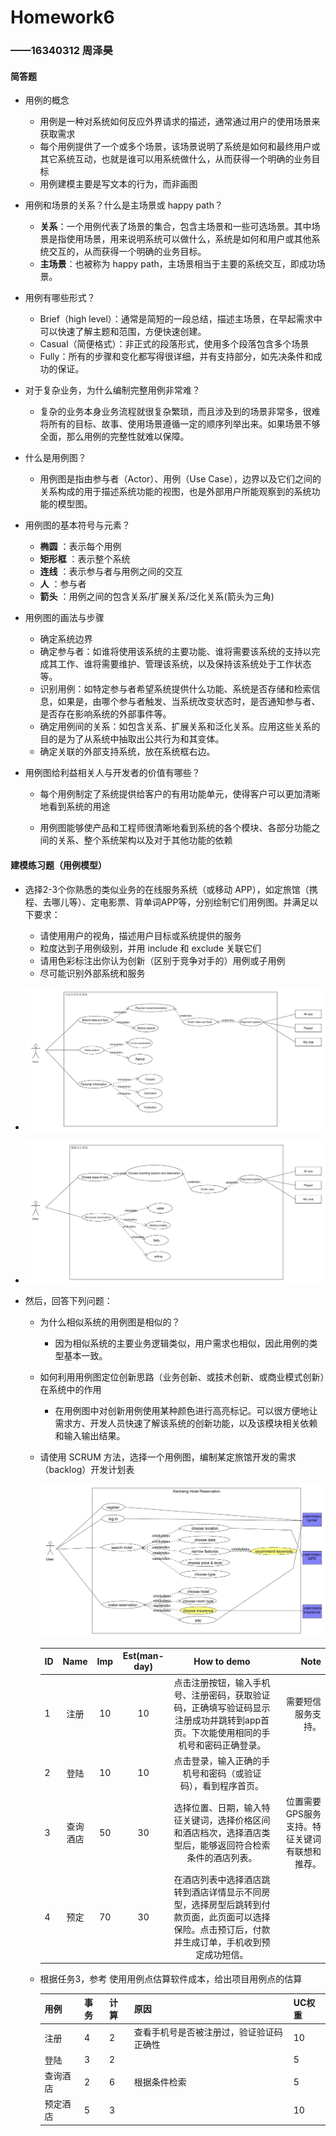 ﻿

# Homework6

### ——16340312 周泽昊

#### 简答题

* 用例的概念
  * 用例是一种对系统如何反应外界请求的描述，通常通过用户的使用场景来获取需求
  * 每个用例提供了一个或多个场景，该场景说明了系统是如何和最终用户或其它系统互动，也就是谁可以用系统做什么，从而获得一个明确的业务目标
  * 用例建模主要是写文本的行为，而非画图

* 用例和场景的关系？什么是主场景或 happy path？
  * **关系**：一个用例代表了场景的集合，包含主场景和一些可选场景。其中场景是指使用场景，用来说明系统可以做什么，系统是如何和用户或其他系统交互的，从而获得一个明确的业务目标。
  * **主场景**：也被称为 happy path，主场景相当于主要的系统交互，即成功场景。

* 用例有哪些形式？
  * Brief（high level）：通常是简短的一段总结，描述主场景，在早起需求中可以快速了解主题和范围，方便快速创建。
  * Casual（简便格式）：非正式的段落形式，使用多个段落包含多个场景
  * Fully：所有的步骤和变化都写得很详细，并有支持部分，如先决条件和成功的保证。

* 对于复杂业务，为什么编制完整用例非常难？
  * 复杂的业务本身业务流程就很复杂繁琐，而且涉及到的场景非常多，很难将所有的目标、故事、使用场景遵循一定的顺序列举出来。如果场景不够全面，那么用例的完整性就难以保障。

* 什么是用例图？
  * 用例图是指由参与者（Actor）、用例（Use Case），边界以及它们之间的关系构成的用于描述系统功能的视图，也是外部用户所能观察到的系统功能的模型图。

* 用例图的基本符号与元素？
  * **椭圆** ：表示每个用例
  * **矩形框** ：表示整个系统
  * **连线** ：表示参与者与用例之间的交互
  * **人** ：参与者
  * **箭头** ：用例之间的包含关系<includes>/扩展关系<extends>/泛化关系(箭头为三角)

* 用例图的画法与步骤
  * 确定系统边界
  * 确定参与者：如谁将使用该系统的主要功能、谁将需要该系统的支持以完成其工作、谁将需要维护、管理该系统，以及保持该系统处于工作状态等。
  * 识别用例：如特定参与者希望系统提供什么功能、系统是否存储和检索信息，如果是，由哪个参与者触发、当系统改变状态时，是否通知参与者、是否存在影响系统的外部事件等。
  * 确定用例间的关系：如包含关系、扩展关系和泛化关系。应用这些关系的目的是为了从系统中抽取出公共行为和其变体。
  * 确定关联的外部支持系统，放在系统框右边。

* 用例图给利益相关人与开发者的价值有哪些？

  * 每个用例制定了系统提供给客户的有用功能单元，使得客户可以更加清晰地看到系统的用途

  * 用例图能够使产品和工程师很清晰地看到系统的各个模块、各部分功能之间的关系、整个系统架构以及对于其他功能的依赖

#### 建模练习题（用例模型）

* 选择2-3个你熟悉的类似业务的在线服务系统（或移动 APP），如定旅馆（携程、去哪儿等）、定电影票、背单词APP等，分别绘制它们用例图。并满足以下要求：
  * 请使用用户的视角，描述用户目标或系统提供的服务
  * 粒度达到子用例级别，并用 include 和 exclude 关联它们
  * 请用色彩标注出你认为创新（区别于竞争对手的）用例或子用例
  * 尽可能识别外部系统和服务

* ![大众点评外卖系统](pics/大众点评外卖系统.jpg)

* ![大众点评外卖系统](pics/滴滴出行.jpg)

* 然后，回答下列问题：

  * 为什么相似系统的用例图是相似的？

    * 因为相似系统的主要业务逻辑类似，用户需求也相似，因此用例的类型基本一致。

  * 如何利用用例图定位创新思路（业务创新、或技术创新、或商业模式创新）在系统中的作用

    * 在用例图中对创新用例使用某种颜色进行高亮标记。可以很方便地让需求方、开发人员快速了解该系统的创新功能，以及该模块相关依赖和输入输出结果。

  * 请使用 SCRUM 方法，选择一个用例图，编制某定旅馆开发的需求（backlog）开发计划表

    ![大众点评外卖系统](pics/携程.jpg)

    |ID|Name|Imp|Est(man-day)|How to demo|Note|
    |:---|:--:|:--:|:--:|:--:|---:|
    |1|注册|10|10|点击注册按钮，输入手机号、注册密码，获取验证码，正确填写验证码显示注册成功并跳转到app首页。下次能使用相同的手机号和密码正确登录。|需要短信服务支持。|
    |2|登陆|10|10|点击登录，输入正确的手机号和密码（或验证码），看到程序首页。||
    |3|查询酒店|50|30|选择位置、日期，输入特征关键词，选择价格区间和酒店档次，选择酒店类型后，能够返回符合检索条件的酒店列表。|位置需要GPS服务支持。特征关键词有联想和推荐。|
    |4|预定|70|30|在酒店列表中选择酒店跳转到酒店详情显示不同房型，选择房型后跳转到付款页面，此页面可以选择保险。点击预订后，付款并生成订单，手机收到预定成功短信。||

  * 根据任务3，参考 使用用例点估算软件成本，给出项目用例点的估算

    | 用例     | 事务 | 计算 | 原因                                     | UC权重 |
    | -------- | ---- | ---- | ---------------------------------------- | ------ |
    | 注册     | 4    | 2    | 查看手机号是否被注册过，验证验证码正确性 | 10     |
    | 登陆     | 3    | 2    |                                          | 5      |
    | 查询酒店 | 2    | 6    | 根据条件检索                             | 5      |
    |预定酒店|5|3||10|
